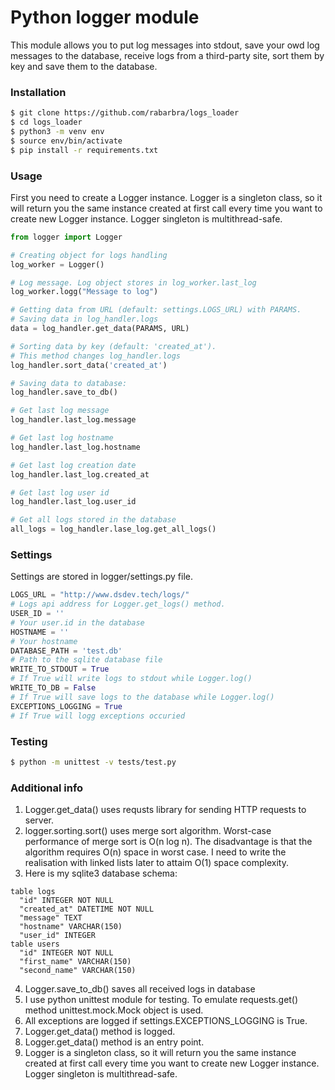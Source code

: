 # Python logger module
This module allows you to put log messages into stdout, save your owd log messages to the database, receive logs from a third-party site, sort them by key and save them to the database.

### Installation
```bash
$ git clone https://github.com/rabarbra/logs_loader
$ cd logs_loader
$ python3 -m venv env
$ source env/bin/activate
$ pip install -r requirements.txt
```

### Usage
First you need to create a Logger instance. Logger is a singleton class, so it will return you the same instance created at first call every time you want to create new Logger instance. Logger singleton is multithread-safe.
```python
from logger import Logger

# Creating object for logs handling
log_worker = Logger()

# Log message. Log object stores in log_worker.last_log
log_worker.logg("Message to log")

# Getting data from URL (default: settings.LOGS_URL) with PARAMS.
# Saving data in log_handler.logs
data = log_handler.get_data(PARAMS, URL)

# Sorting data by key (default: 'created_at').
# This method changes log_handler.logs
log_handler.sort_data('created_at')

# Saving data to database:
log_handler.save_to_db()

# Get last log message
log_handler.last_log.message

# Get last log hostname
log_handler.last_log.hostname

# Get last log creation date
log_handler.last_log.created_at

# Get last log user id
log_handler.last_log.user_id

# Get all logs stored in the database
all_logs = log_handler.lase_log.get_all_logs()
```

### Settings
Settings are stored in logger/settings.py file.
```python
LOGS_URL = "http://www.dsdev.tech/logs/"
# Logs api address for Logger.get_logs() method.
USER_ID = ''
# Your user.id in the database
HOSTNAME = ''
# Your hostname
DATABASE_PATH = 'test.db'
# Path to the sqlite database file
WRITE_TO_STDOUT = True
# If True will write logs to stdout while Logger.log()
WRITE_TO_DB = False
# If True will save logs to the database while Logger.log()
EXCEPTIONS_LOGGING = True
# If True will logg exceptions occuried
```

### Testing
```bash
$ python -m unittest -v tests/test.py
```

### Additional info

1. Logger.get_data() uses requsts library for sending HTTP requests to server.
2. logger.sorting.sort() uses merge sort algorithm. Worst-case performance of merge sort is O(n log n). The disadvantage is that the algorithm requires O(n) space in worst case. I need to write the realisation with linked lists later to attaim O(1) space complexity.
3. Here is my sqlite3 database schema:
```
table logs
  "id" INTEGER NOT NULL
  "created_at" DATETIME NOT NULL
  "message" TEXT
  "hostname" VARCHAR(150)
  "user_id" INTEGER
table users
  "id" INTEGER NOT NULL
  "first_name" VARCHAR(150)
  "second_name" VARCHAR(150)
```
4. Logger.save_to_db() saves all received logs in database
5. I use python unittest module for testing. To emulate requests.get() method unittest.mock.Mock object is used.
6. All exceptions are logged if settings.EXCEPTIONS_LOGGING is True.
7. Logger.get_data() method is logged.
8. Logger.get_data() method is an entry point.
9. Logger is a singleton class, so it will return you the same instance created at first call every time you want to create new Logger instance. Logger singleton is multithread-safe.
